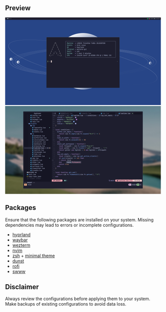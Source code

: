 ## Preview
![preview-hypr](./assets/preview.png)
![preview-hypr](./assets/nvim.png)

## Packages
Ensure that the following packages are installed on your system.
Missing dependencies may lead to errors or incomplete configurations.

- [hyprland](https://github.com/hyprwm/Hyprland)
- [waybar](https://github.com/Alexays/Waybar)
- [wezterm](https://github.com/wez/wezterm)
- [nvim](https://github.com/neovim/neovim)
- [zsh](https://github.com/ohmyzsh/ohmyzsh/) + [minimal theme](https://github.com/subnixr/minimal)
- [dunst](https://github.com/dunst-project/dunst)
- [rofi](https://github.com/davatorium/rofi)
- [swww](https://github.com/lgfae/swww)

## Disclaimer
Always review the configurations before applying them to your system. Make backups of existing configurations to avoid data loss.

